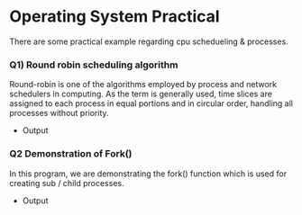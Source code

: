 # Operating System Practical
There are some practical example regarding cpu schedueling & processes.

### Q1) Round robin scheduling algorithm
Round-robin is one of the algorithms employed by process and network schedulers in computing.
As the term is generally used, time slices are assigned to each process in equal portions and in circular order, handling all processes without priority.

* Output

### Q2 Demonstration of Fork()

In this program, we are demonstrating the fork() function which is used for creating sub / child processes.

* Output
